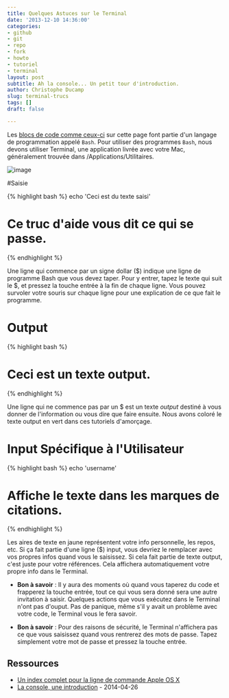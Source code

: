```yaml
---
title: Quelques Astuces sur le Terminal
date: '2013-12-10 14:36:00'
categories:
- github
- git
- repo
- fork
- howto
- tutoriel
- terminal
layout: post
subtitle: Ah la console... Un petit tour d'introduction.
author: Christophe Ducamp
slug: terminal-trucs
tags: []
draft: false

---
```

Les [blocs de code comme ceux-ci](/2013/12/09/anti-seche-ligne-de-commande/) sur cette page font partie d'un langage de programmation appelé `Bash`. Pour utiliser des programmes `Bash`, nous devons utiliser Terminal, une application livrée avec votre Mac, généralement trouvée dans /Applications/Utilitaires. 

![image](https://github.s3.amazonaws.com/docs/bootcamp_1_mac_terminal.jpg "Ouvrez le Terminal")

#Saisie

{% highlight bash %}
echo 'Ceci est du texte saisi'
# Ce truc d'aide vous dit ce qui se passe.
{% endhighlight %}  
  
  
Une ligne qui commence par un signe dollar ($) indique une ligne de programme Bash que vous devez taper. Pour y entrer, tapez le texte qui suit le $, et pressez la touche entrée à la fin de chaque ligne. Vous pouvez survoler votre souris sur chaque ligne pour une explication de ce que fait le programme.

# Output

{% highlight bash %}
# Ceci est un texte output.
{% endhighlight %}

Une ligne qui ne commence pas par un $ est un texte *output* destiné à vous donner de l'information ou vous dire que faire ensuite. Nous avons coloré le texte output en vert dans ces tutoriels d'amorçage.

# Input Spécifique à l'Utilisateur

{% highlight bash %}
echo 'username'
# Affiche le texte dans les marques de citations.
{% endhighlight %}

Les aires de texte en jaune représentent votre info personnelle, les repos, etc. Si ça fait partie d'une ligne ($) input, vous devriez le remplacer avec vos propres infos quand vous le saisissez. Si cela fait partie de texte output, c'est juste pour votre références. Cela affichera automatiquement votre propre info dans le Terminal.

- **Bon à savoir** : Il y aura des moments où quand vous taperez du code et frapperez la touche entrée, tout ce qui vous sera donné sera une autre invitation à saisir. Quelques actions que vous exécutez dans le Terminal n'ont pas d'ouput. Pas de panique, même s'il y avait un problème avec votre code, le Terminal vous le fera savoir.

- **Bon à savoir** : Pour des raisons de sécurité, le Terminal n'affichera pas ce que vous saisissez quand vous rentrerez des mots de passe. Tapez simplement votre mot de passe et pressez la touche entrée.

## Ressources 
- [Un index complet pour la ligne de commande Apple OS X](http://ss64.com/osx/)
- [La console, une introduction](https://la-cascade.io/la-console-une-introduction/) - 2014-04-26

